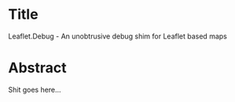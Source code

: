 Title
=====

Leaflet.Debug - An unobtrusive debug shim for Leaflet based maps

Abstract
========

Shit goes here...